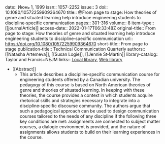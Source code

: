 date:: Июнь 1, 1999
issn:: 1057-2252
issue:: 3
doi:: 10.1080/10572259909364670
title:: @From page to stage: How theories of genre and situated learning help introduce engineering students to discipline‐specific communication
pages:: 301-316
volume:: 8
item-type:: [[journalArticle]]
access-date:: 2022-01-17T06:33:48Z
original-title:: From page to stage: How theories of genre and situated learning help introduce engineering students to discipline‐specific communication
url:: https://doi.org/10.1080/10572259909364670
short-title:: From page to stage
publication-title:: Technical Communication Quarterly
authors:: [[Natasha Artemeva]], [[Susan Logie]], [[Jennie St‐Martin]]
library-catalog:: Taylor and Francis+NEJM
links:: [Local library](zotero://select/library/items/YZKTUTZ5), [Web library](https://www.zotero.org/users/6520516/items/YZKTUTZ5)

- [[Abstract]]
	- This article describes a discipline‐specific communication course for engineering students offered by a Canadian university. The pedagogy of this course is based on North American theories of genre and theories of situated learning. In keeping with these theories, the course provides a context in which students acquire rhetorical skills and strategies necessary to integrate into a discipline‐specific discourse community. The authors argue that such a pedagogical approach can be used to design communication courses tailored to the needs of any discipline if the following three key conditions are met: assignments are connected to subject matter courses, a dialogic environment is provided, and the nature of assignments allows students to build on their learning experiences in the course.